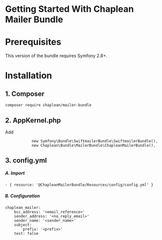 Getting Started With Chaplean Mailer Bundle
===========================================

# Prerequisites

This version of the bundle requires Symfony 2.8+.

# Installation

## 1. Composer

```
composer require chaplean/mailer-bundle
```

## 2. AppKernel.php

Add
```
            new Symfony\Bundle\SwiftmailerBundle\SwiftmailerBundle(),
            new Chaplean\Bundle\MailerBundle\ChapleanMailerBundle(),
```

## 3. config.yml

##### A. Import

    - { resource: '@ChapleanMailerBundle/Resources/config/config.yml' }

##### B. Configuration

```
chaplean_mailer:
    bcc_address: '<email_reference>'
    sender_address: '<no_reply_email>'
    sender_name: '<sender_name>'
    subject:
        prefix: '<prefix>'
    test: false
```
